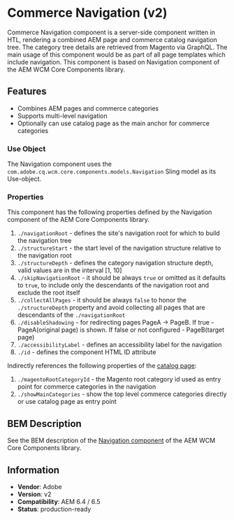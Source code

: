 <!--
Copyright 2019 Adobe Systems Incorporated

Licensed under the Apache License, Version 2.0 (the "License");
you may not use this file except in compliance with the License.
You may obtain a copy of the License at

    http://www.apache.org/licenses/LICENSE-2.0

Unless required by applicable law or agreed to in writing, software
distributed under the License is distributed on an "AS IS" BASIS,
WITHOUT WARRANTIES OR CONDITIONS OF ANY KIND, either express or implied.
See the License for the specific language governing permissions and
limitations under the License.
-->

# Commerce Navigation (v2)

Commerce Navigation component is a server-side component written in HTL, rendering a combined AEM page and commerce catalog navigation tree.
The category tree details are retrieved from Magento via GraphQL. The main usage of this component would be as part of all page templates which include navigation.
This component is based on Navigation component of the AEM WCM Core Components library.

## Features

- Combines AEM pages and commerce categories
- Supports multi-level navigation
- Optionally can use catalog page as the main anchor for commerce categories

### Use Object

The Navigation component uses the `com.adobe.cq.wcm.core.components.models.Navigation` Sling model as its Use-object.

### Properties

This component has the following properties defined by the Navigation component of the AEM Core Components library.

1. `./navigationRoot` - defines the site's navigation root for which to build the navigation tree
2. `./structureStart` -  the start level of the navigation structure relative to the navigation root
3. `./structureDepth` - defines the category navigation structure depth, valid values are in the interval [1, 10]
4. `./skipNavigationRoot` - it should be always `true` or omitted as it defaults to `true`, to include only the descendants of the navigation root and exclude the root itself
5. `./collectAllPages` - it should be always `false` to honor the `./structureDepth` property and avoid collecting all pages that are descendants of the `./navigationRoot`
6. `./disableShadowing` - for redirecting pages PageA -> PageB. If true - PageA(original page) is shown. If false or not configured - PageB(target page)
7. `./accessibilityLabel` - defines an accessibility label for the navigation
8. `./id` - defines the component HTML ID attribute

Indirectly references the following properties of the [catalog page](/ui.apps/src/main/content/jcr_root/apps/core/cif/components/structure/catalogpage/v1/catalogpage):

1. `./magentoRootCategoryId` - the Magento root category id used as entry point for commerce categories in the navigation
2. `./showMainCategories` - show the top level commerce categories directly or use catalog page as entry point

## BEM Description

See the BEM description of the [Navigation component](https://github.com/adobe/aem-core-wcm-components/tree/master/content/src/content/jcr_root/apps/core/wcm/components/navigation/v1/navigation#bem-description) of the AEM WCM Core Components library.

## Information

- **Vendor**: Adobe
- **Version**: v2
- **Compatibility**: AEM 6.4 / 6.5
- **Status**: production-ready

